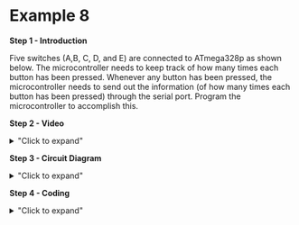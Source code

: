 # Example 8
**Step 1 - Introduction**

Five switches (A,B, C, D, and E) are connected to ATmega328p as shown
below. The microcontroller needs to keep track of how many times each
button has been pressed. Whenever any button has been pressed, the
microcontroller needs to send out the information (of how many times
each button has been pressed) through the serial port. Program the
microcontroller to accomplish this.

**Step 2 - Video**

<details>
<summary>"Click to expand"</summary>

Youtube link here --> https://youtu.be/F4Sa5_ineiI

[![Example 8](https://img.youtube.com/vi/F4Sa5_ineiI/0.jpg)](https://www.youtube.com/watch?v=F4Sa5_ineiI)
</details>

**Step 3 - Circuit Diagram**

<details>
<summary>"Click to expand"</summary>
<p align = "centre">
  <img src="https://github.com/Basitzaky/Embedded_System/blob/main/Week%2004/Example%208/Example%208.PNG" width = "473" height = "400" />   <img src="https://github.com/Basitzaky/Embedded_System/blob/main/Week%2004/Example%208/Example%208.jpg" width = "473" height = "400" />
  
&nbsp; &nbsp; &nbsp; &nbsp; &nbsp; &nbsp; &nbsp; &nbsp; &nbsp; &nbsp; &nbsp; &nbsp; &nbsp; &nbsp; &nbsp; &nbsp; &nbsp; &nbsp; &nbsp; &nbsp; &nbsp; &nbsp; &nbsp; &nbsp; Frtizing &nbsp; &nbsp; &nbsp; &nbsp; &nbsp; &nbsp; &nbsp; &nbsp; &nbsp; &nbsp; &nbsp; &nbsp; &nbsp; &nbsp; &nbsp; &nbsp; &nbsp; &nbsp; &nbsp; &nbsp; &nbsp; &nbsp; &nbsp; &nbsp; &nbsp; &nbsp; &nbsp; &nbsp; &nbsp; &nbsp; &nbsp; &nbsp; &nbsp; &nbsp; &nbsp; &nbsp; &nbsp; &nbsp; &nbsp; &nbsp; &nbsp; &nbsp; &nbsp; &nbsp; &nbsp; &nbsp; &nbsp; &nbsp; &nbsp; &nbsp; &nbsp; Actual &nbsp; &nbsp; &nbsp; &nbsp; &nbsp; &nbsp; &nbsp; &nbsp; &nbsp; &nbsp; &nbsp; &nbsp; &nbsp; &nbsp; &nbsp; &nbsp; &nbsp; &nbsp;
</details>

**Step 4 - Coding**

<details>
<summary>"Click to expand"</summary>
  
![Ex8Cod1](https://user-images.githubusercontent.com/56385955/98258701-27625300-1fbc-11eb-925f-b705a5d711ff.PNG)

![Ex8Cod2](https://user-images.githubusercontent.com/56385955/98258707-28938000-1fbc-11eb-9526-d39529b71464.PNG)

</details>
